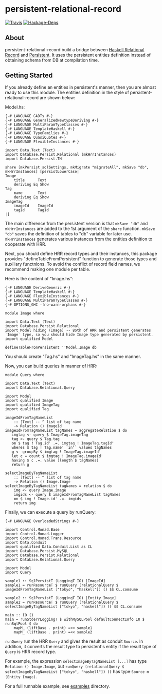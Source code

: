 persistent-relational-record
============================

[![Travis](https://img.shields.io/travis/himura/persistent-relational-record/master.svg)](https://travis-ci.org/himura/persistent-relational-record)
[![Hackage-Deps](https://img.shields.io/hackage-deps/v/persistent-relational-record.svg)](http://packdeps.haskellers.com/feed?needle=persistent-relational-record)

## About ##

persistent-relational-record build a bridge between [Haskell Relational Record](https://hackage.haskell.org/package/relational-query)
and [Persistent](http://hackage.haskell.org/package/persistent).
It uses the persistent entities definition instead of obtaining schema from DB at compilation time.

## Getting Started ##

If you already define an entities in persistent's manner, then you are almost ready to use this module.
The entities definition in the style of persistent-relational-record are shown below:

Model.hs:

~~~~ {.haskell}
{-# LANGUAGE GADTs #-}
{-# LANGUAGE GeneralizedNewtypeDeriving #-}
{-# LANGUAGE MultiParamTypeClasses #-}
{-# LANGUAGE TemplateHaskell #-}
{-# LANGUAGE TypeFamilies #-}
{-# LANGUAGE QuasiQuotes #-}
{-# LANGUAGE FlexibleInstances #-}

import Data.Text (Text)
import Database.Persist.Relational (mkHrrInstances)
import Database.Persist.TH

share [mkPersist sqlSettings, mkMigrate "migrateAll", mkSave "db", mkHrrInstances] [persistLowerCase|
Image
    title      Text
    deriving Eq Show
Tag
    name       Text
    deriving Eq Show
ImageTag
    imageId    ImageId
    tagId      TagId
|]
~~~~

The main difference from the persistent version is that `mkSave "db"` and `mkHrrInstances` are added to the 1st argument of the `share` function.
`mkSave "db"` saves the definition of tables to "db" variable for later use.
`mkHrrInstances` generates various instances from the entities definition to cooperate with HRR.

Next, you should define HRR record types and their instances,
this package provides "defineTableFromPersistent" function to generate those types and auxiliary functnions.
To avoid the conflict of record field names, we recommend making one module per table.

Here is the content of "Image.hs":

~~~~ {.haskell}
{-# LANGUAGE DeriveGeneric #-}
{-# LANGUAGE TemplateHaskell #-}
{-# LANGUAGE FlexibleInstances #-}
{-# LANGUAGE MultiParamTypeClasses #-}
{-# OPTIONS_GHC -fno-warn-orphans #-}

module Image where

import Data.Text (Text)
import Database.Persist.Relational
import Model hiding (Image) -- Both of HRR and persistent generates `Image` type, so you should hide Image type generated by persistent.
import qualified Model

defineTableFromPersistent ''Model.Image db
~~~~

You should create "Tag.hs" and "ImageTag.hs" in the same manner.

Now, you can build queries in manner of HRR:

~~~~ {.haskell}
module Query where

import Data.Text (Text)
import Database.Relational.Query

import Model
import qualified Image
import qualified ImageTag
import qualified Tag

imageIdFromTagNameList
    :: [Text] -- ^ list of tag name
    -> Relation () ImageId
imageIdFromTagNameList tagNames = aggregateRelation $ do
   imgtag <- query $ ImageTag.imageTag
   tag <- query $ Tag.tag
   on $ tag ! Tag.id' .=. imgtag ! ImageTag.tagId'
   wheres $ tag ! Tag.name' `in'` values tagNames
   g <- groupBy $ imgtag ! ImageTag.imageId'
   let c = count $ imgtag ! ImageTag.imageId'
   having $ c .=. value (length $ tagNames)
   return g

selectImageByTagNameList
    :: [Text] -- ^ list of tag name
    -> Relation () Image.Image
selectImageByTagNameList tagNames = relation $ do
    img <- query Image.image
    imgids <- query $ imageIdFromTagNameList tagNames
    on $ img ! Image.id' .=. imgids
    return img
~~~~

Finally, we can execute a query by runQuery:

~~~~ {.haskell}
{-# LANGUAGE OverloadedStrings #-}

import Control.Monad.Base
import Control.Monad.Logger
import Control.Monad.Trans.Resource
import Data.Conduit
import qualified Data.Conduit.List as CL
import Database.Persist.MySQL
import Database.Persist.Relational
import Database.Relational.Query

import Model
import Query

sample1 :: SqlPersistT (LoggingT IO) [ImageId]
sample1 = runResourceT $ runQuery (relationalQuery $ imageIdFromTagNameList ["tokyo", "haskell"]) () $$ CL.consume

sample2 :: SqlPersistT (LoggingT IO) [Entity Image]
sample2 = runResourceT $ runQuery (relationalQuery $ selectImageByTagNameList ["tokyo", "haskell"]) () $$ CL.consume

main :: IO ()
main = runStderrLoggingT $ withMySQLPool defaultConnectInfo 10 $ runSqlPool $ do
    mapM_ (liftBase . print) =<< sample1
    mapM_ (liftBase . print) =<< sample2
~~~~

`runQuery` run the HRR `Query` and gives the result as conduit `Source`.
In addition, it converts the result type to persistent's entity if the result type of `Query` is HRR record type.

For example, the expression `selectImageByTagNameList [...]` has type `Relation () Image.Image`,
but `runQuery (relationalQuery $ selectImageByTagNameList ["tokyo", "haskell"]) ()` has type `Source m (Entity Image)`.

For a full runnable example, see [examples](https://github.com/himura/persistent-relational-record/tree/master/examples/) directory.
